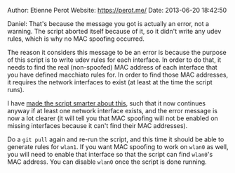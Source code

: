 Author: Etienne Perot
Website: https://perot.me/
Date: 2013-06-20 18:42:50

Daniel: That's because the message you got is actually an error, not a warning. The script aborted itself because of it, so it didn't write any udev rules, which is why no MAC spoofing occurred.

The reason it considers this message to be an error is because the purpose of this script is to write udev rules for each interface. In order to do that, it needs to find the real (non-spoofed) MAC address of each interface that you have defined macchiato rules for. In order to find those MAC addresses, it requires the network interfaces to exist (at least at the time the script runs).

I have [made the script smarter about this](https://github.com/EtiennePerot/macchiato/commit/40921d12013242ae036993eafae37d210bf87c99), such that it now continues anyway if at least one network interface exists, and the error message is now a lot clearer (it will tell you that MAC spoofing will not be enabled on missing interfaces because it can't find their MAC addresses).

Do a `git pull` again and re-run the script, and this time it should be able to generate rules for `wlan1`. If you want MAC spoofing to work on `wlan0` as well, you will need to enable that interface so that the script can find `wlan0`'s MAC address. You can disable `wlan0` once the script is done running.
